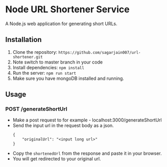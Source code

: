 # Node URL Shortener Service

A Node.js web application for generating short URLs.

## Installation

1. Clone the repository: `https://github.com/sagarjain007/url-shortener.git`
2. Note switch to master branch in your code 
3. Install dependencies: `npm install`
4. Run the server: `npm run start`
5. Make sure you have mongoDB installed and running.

## Usage

### POST /generateShortUrl
- Make a post request to for example -  localhost:3000/generateShortUrl
- Send the input url in the request body as a json.
    ```
    {
        "originalUrl": "<input long url>"
    }
    ```
- Copy the `shortenedUrl` from the response and paste it in your browser.
- You will get redirected to your original url.
